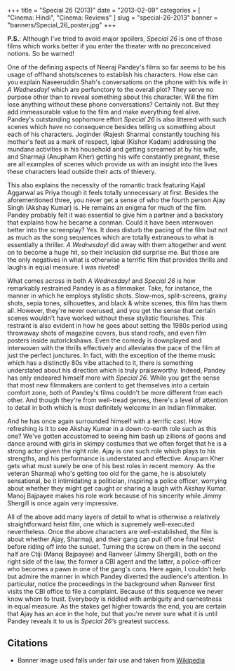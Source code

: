 +++
title = "Special 26 (2013)"
date = "2013-02-09"
categories = [
  "Cinema: Hindi",
  "Cinema: Reviews"
]
slug = "special-26-2013"
banner = "banners/Special_26_poster.jpg"
+++

**P.S.**: Although I've tried to avoid major spoilers, _Special 26_ is one of those films which works better if you enter the theater with no preconceived notions. So be warned!

One of the defining aspects of Neeraj Pandey's films so far seems to be his usage of offhand shots/scenes to establish his characters. How else can you explain Naseeruddin Shah's conversations on the phone with his wife in _A Wednesday!_ which are perfunctory to the overall plot? They serve no purpose other than to reveal something about this character. Will the film lose anything without these phone conversations? Certainly not. But they add immeasurable value to the film and make everything feel alive. Pandey's outstanding sophomore effort _Special 26_ is also littered with such scenes which have no consequence besides telling us something about each of his characters. Joginder (Rajesh Sharma) constantly touching his mother's feet as a mark of respect, Iqbal (Kishor Kadam) addressing the mundane activities in his household and getting screamed at by his wife, and Sharmaji (Anupham Kher) getting his wife constantly pregnant, these are all examples of scenes which provide us with an insight into the lives these characters lead outside their acts of thievery.

This also explains the necessity of the romantic track featuring Kajal Aggarwal as Priya though it feels totally unnecessary at first. Besides the aforementioned three, you never get a sense of who the fourth person Ajay Singh (Akshay Kumar) is. He remains an enigma for much of the film. Pandey probably felt it was essential to give him a partner and a backstory that explains how he became a conman. Could it have been interwoven better into the screenplay? Yes. It does disturb the pacing of the film but not as much as the song sequences which are totally extraneous to what is essentially a thriller. _A Wednesday!_ did away with them altogether and went on to become a huge hit, so their inclusion did surprise me. But those are the only negatives in what is otherwise a terrific film that provides thrills and laughs in equal measure. I was riveted!

What comes across in both _A Wednesday!_ and _Special 26_ is how remarkably restrained Pandey is as a filmmaker. Take, for instance, the manner in which he employs stylistic shots. Slow-mos, split-screens, grainy shots, sepia tones, silhouettes, and black & white scenes, this film has them all. However, they're never overused, and you get the sense that certain scenes wouldn't have worked without these stylistic flourishes. This restraint is also evident in how he goes about setting the 1980s period using throwaway shots of magazine covers, bus stand roofs, and even film posters inside autorickshaws. Even the comedy is downplayed and interwoven with the thrills effectively and alleviates the pace of the film at just the perfect junctures. In fact, with the exception of the theme music which has a distinctly 80s vibe attached to it, there is something understated about his direction which is truly praiseworthy. Indeed, Pandey has only endeared himself more with _Special 26_. While you get the sense that most new filmmakers are content to get themselves into a certain comfort zone, both of Pandey's films couldn't be more different from each other. And though they're from well-tread genres, there's a level of attention to detail in both which is most definitely welcome in an Indian filmmaker.

And he has once again surrounded himself with a terrific cast. How refreshing is it to see Akshay Kumar in a down-to-earth role such as this one? We've gotten accustomed to seeing him bash up zillions of goons and dance around with girls in skimpy costumes that we often forget that he is a strong actor given the right role. Ajay is one such role which plays to his strengths, and his performance is understated and effective. Anupam Kher gets what must surely be one of his best roles in recent memory. As the veteran Sharmaji who's getting too old for the game, he is absolutely sensational, be it intimidating a politician, inspiring a police officer, worrying about whether they might get caught or sharing a laugh with Akshay Kumar. Manoj Bajpayee makes his role work because of his sincerity while Jimmy Shergill is once again very impressive.

All of the above add many layers of detail to what is otherwise a relatively straightforward heist film, one which is supremely well-executed nevertheless. Once the above characters are well-established, the film is about whether Ajay, Sharmaji, and their gang can pull off one final heist before riding off into the sunset. Turning the screw on them in the second half are Ctiji (Manoj Bajpayee) and Ranveer (Jimmy Shergill), both on the right side of the law, the former a CBI agent and the latter, a police-officer who becomes a pawn in one of the gang's cons. Here again, I couldn't help but admire the manner in which Pandey diverted the audience's attention. In particular, notice the proceedings in the background when Ranveer first visits the CBI office to file a complaint. Because of this sequence we never know whom to trust. Everybody is riddled with ambiguity and earnestness in equal measure. As the stakes get higher towards the end, you are certain that Ajay has an ace in the hole, but that you're never sure what it is until Pandey reveals it to us is _Special 26's_ greatest success.

Citations
---------
- Banner image used falls under fair use and taken from [Wikipedia](https://upload.wikimedia.org/wikipedia/en/7/7c/Special_26_poster.jpg)
